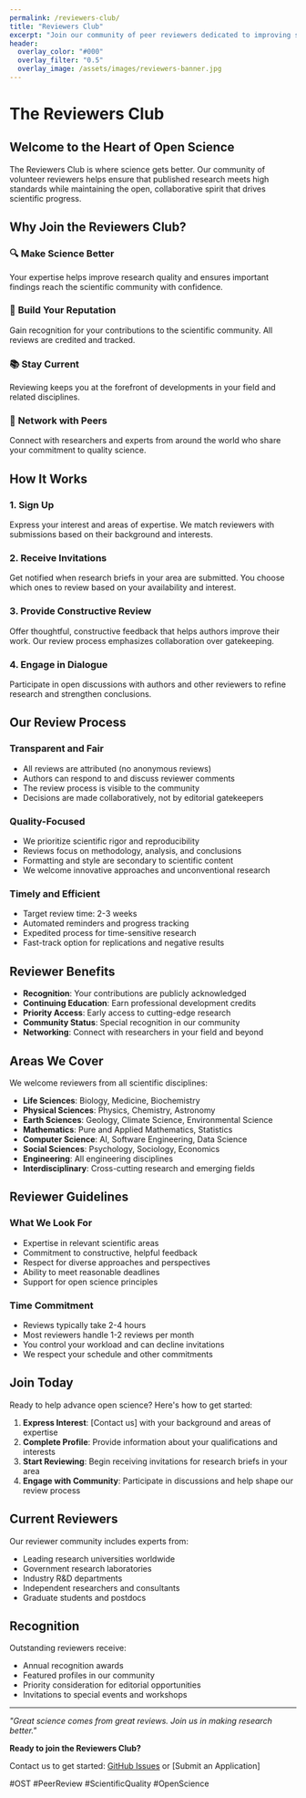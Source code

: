 ```yaml
---
permalink: /reviewers-club/
title: "Reviewers Club"
excerpt: "Join our community of peer reviewers dedicated to improving scientific quality through transparent, constructive review."
header:
  overlay_color: "#000"
  overlay_filter: "0.5"
  overlay_image: /assets/images/reviewers-banner.jpg
---
```


# The Reviewers Club

## Welcome to the Heart of Open Science

The Reviewers Club is where science gets better. Our community of volunteer reviewers helps ensure that published research meets high standards while maintaining the open, collaborative spirit that drives scientific progress.

## Why Join the Reviewers Club?

### 🔍 **Make Science Better**
Your expertise helps improve research quality and ensures important findings reach the scientific community with confidence.

### 🌟 **Build Your Reputation**
Gain recognition for your contributions to the scientific community. All reviews are credited and tracked.

### 📚 **Stay Current**
Reviewing keeps you at the forefront of developments in your field and related disciplines.

### 🤝 **Network with Peers**
Connect with researchers and experts from around the world who share your commitment to quality science.

## How It Works

### 1. **Sign Up**
Express your interest and areas of expertise. We match reviewers with submissions based on their background and interests.

### 2. **Receive Invitations**
Get notified when research briefs in your area are submitted. You choose which ones to review based on your availability and interest.

### 3. **Provide Constructive Review**
Offer thoughtful, constructive feedback that helps authors improve their work. Our review process emphasizes collaboration over gatekeeping.

### 4. **Engage in Dialogue**
Participate in open discussions with authors and other reviewers to refine research and strengthen conclusions.

## Our Review Process

### Transparent and Fair
- All reviews are attributed (no anonymous reviews)
- Authors can respond to and discuss reviewer comments
- The review process is visible to the community
- Decisions are made collaboratively, not by editorial gatekeepers

### Quality-Focused
- We prioritize scientific rigor and reproducibility
- Reviews focus on methodology, analysis, and conclusions
- Formatting and style are secondary to scientific content
- We welcome innovative approaches and unconventional research

### Timely and Efficient
- Target review time: 2-3 weeks
- Automated reminders and progress tracking
- Expedited process for time-sensitive research
- Fast-track option for replications and negative results

## Reviewer Benefits

- **Recognition**: Your contributions are publicly acknowledged
- **Continuing Education**: Earn professional development credits
- **Priority Access**: Early access to cutting-edge research
- **Community Status**: Special recognition in our community
- **Networking**: Connect with researchers in your field and beyond

## Areas We Cover

We welcome reviewers from all scientific disciplines:

- **Life Sciences**: Biology, Medicine, Biochemistry
- **Physical Sciences**: Physics, Chemistry, Astronomy
- **Earth Sciences**: Geology, Climate Science, Environmental Science
- **Mathematics**: Pure and Applied Mathematics, Statistics
- **Computer Science**: AI, Software Engineering, Data Science
- **Social Sciences**: Psychology, Sociology, Economics
- **Engineering**: All engineering disciplines
- **Interdisciplinary**: Cross-cutting research and emerging fields

## Reviewer Guidelines

### What We Look For
- Expertise in relevant scientific areas
- Commitment to constructive, helpful feedback
- Respect for diverse approaches and perspectives
- Ability to meet reasonable deadlines
- Support for open science principles

### Time Commitment
- Reviews typically take 2-4 hours
- Most reviewers handle 1-2 reviews per month
- You control your workload and can decline invitations
- We respect your schedule and other commitments

## Join Today

Ready to help advance open science? Here's how to get started:

1. **Express Interest**: [Contact us] with your background and areas of expertise
2. **Complete Profile**: Provide information about your qualifications and interests
3. **Start Reviewing**: Begin receiving invitations for research briefs in your area
4. **Engage with Community**: Participate in discussions and help shape our review process

## Current Reviewers

Our reviewer community includes experts from:
- Leading research universities worldwide
- Government research laboratories
- Industry R&D departments
- Independent researchers and consultants
- Graduate students and postdocs

## Recognition

Outstanding reviewers receive:
- Annual recognition awards
- Featured profiles in our community
- Priority consideration for editorial opportunities
- Invitations to special events and workshops

---

*"Great science comes from great reviews. Join us in making research better."*

**Ready to join the Reviewers Club?** 

Contact us to get started: [GitHub Issues](https://github.com/jkobject/openthescience/issues) or [Submit an Application]

#OST #PeerReview #ScientificQuality #OpenScience